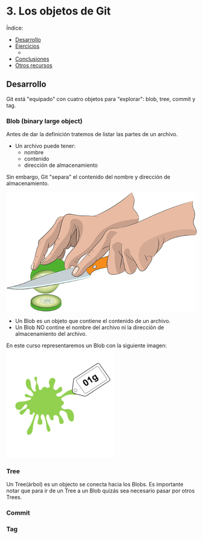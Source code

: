 # 3. Los objetos de Git

Índice:

- [Desarrollo](3_los_objetos_de_git.md#desarrollo)
- [Ejercicios]()
	- []() 
- [Conclusiones]()
- [Otros recursos]()

## Desarrollo
Git está "equipado" con cuatro objetos para "explorar": blob, tree, commit y tag.

### Blob (binary large object)

Antes de dar la definición tratemos de listar las partes de un archivo.

- Un archivo puede tener:
	- nombre 
	- contenido
	- dirección de almacenamiento
 
 Sin embargo, Git "separa" el contenido del nombre y dirección de almacenamiento. 
 
![alt](imagenes/cortar.png) 
 
- Un Blob es un objeto que contiene el contenido de un archivo. 
- Un Blob NO contine el nombre del archivo ni la dirección de almacenamiento del archivo.
 
En este curso representaremos un Blob con la siguiente imagen:
![alt](imagenes/blob.png) 

### Tree

Un Tree(árbol) es un objecto se conecta hacia los Blobs. Es importante notar que para ir de un Tree a un Blob quizás sea necesario pasar por otros Trees.
### Commit

### Tag

